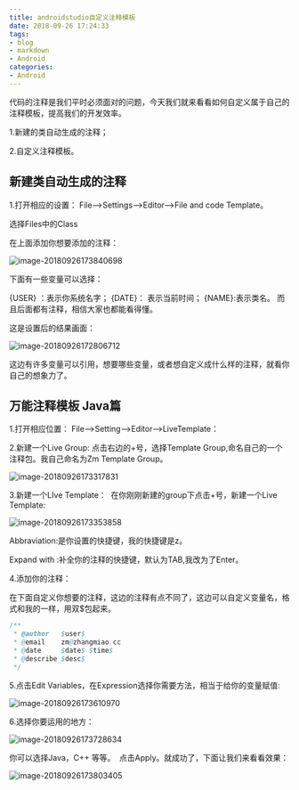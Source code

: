 ```yaml
---
title: androidstudio自定义注释模板
date: 2018-09-26 17:24:33
tags:
- blog
- markdown
- Android 
categories:
- Android 
---
```


代码的注释是我们平时必须面对的问题，今天我们就来看看如何自定义属于自己的注释模板，提高我们的开发效率。

1.新建的类自动生成的注释； 

2.自定义注释模板。

## 新建类自动生成的注释

1.打开相应的设置： 
     File–>Settings–>Editor–>File and code Template。

选择Files中的Class

在上面添加你想要添加的注释：

![image-20180926173840698](https://ws3.sinaimg.cn/large/006tNc79ly1fvn2vsyla0j31kw0q5go5.jpg)

下面有一些变量可以选择：

{USER} ：表示你系统名字； 
{DATE}： 表示当前时间； 
{NAME}:表示类名。 
而且后面都有注释，相信大家也都能看得懂。

这是设置后的结果画面：

![image-20180926172806712](https://ws3.sinaimg.cn/large/006tNc79ly1fvn2ktdyadj31kw0tqju7.jpg)

这边有许多变量可以引用，想要哪些变量，或者想自定义成什么样的注释，就看你自己的想象力了。 

## 万能注释模板 Java篇

1.打开相应位置： 
 File–>Setting–>Editor–>LiveTemplate：

2.新建一个Live Group: 
 点击右边的+号，选择Template Group,命名自己的一个注释包。我自己命名为Zm Template Group。

 ![image-20180926173317831](https://ws3.sinaimg.cn/large/006tNc79ly1fvn2q7fu6aj31kw0yijzw.jpg)

3.新建一个LIve Template：  在你刚刚新建的group下点击+号，新建一个Live Template:

![image-20180926173353858](https://ws4.sinaimg.cn/large/006tNc79ly1fvn2qu51x4j31kw0yaqdf.jpg)

Abbraviation:是你设置的快捷键，我的快捷键是z。

Expand with :补全你的注释的快捷键，默认为TAB,我改为了Enter。 

4.添加你的注释： 

在下面自定义你想要的注释，这边的注释有点不同了，这边可以自定义变量名，格式和我的一样，用双$包起来。

```java
/**
 * @author   $user$
 * @email    zm@zhangmiao.cc
 * @date     $date$ $time$
 * @describe $desc$
 */
```

5.点击Edit Variables，在Expression选择你需要方法，相当于给你的变量赋值:

![image-20180926173610970](https://ws4.sinaimg.cn/large/006tNc79ly1fvn2t7wkq9j31kw101qcv.jpg)

6.选择你要运用的地方： 

![image-20180926173728634](https://ws4.sinaimg.cn/large/006tNc79ly1fvn2uki5m1j31kw101wof.jpg)

你可以选择Java，C++ 等等。  点击Apply。就成功了，下面让我们来看看效果：

![image-20180926173803405](https://ws1.sinaimg.cn/large/006tNc79ly1fvn2v5k6pgj31kw0umdio.jpg)